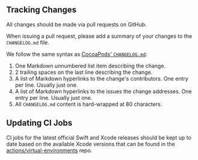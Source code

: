 ## Tracking Changes

All changes should be made via pull requests on GitHub.

When issuing a pull request, please add a summary of your changes to the
`CHANGELOG.md` file.

We follow the same syntax as [CocoaPods' `CHANGELOG.md`](https://github.com/CocoaPods/CocoaPods/blob/master/CHANGELOG.md):

1. One Markdown unnumbered list item describing the change.
2. 2 trailing spaces on the last line describing the change.
3. A list of Markdown hyperlinks to the change's contributors. One entry
   per line. Usually just one.
4. A list of Markdown hyperlinks to the issues the change addresses. One entry
   per line. Usually just one.
5. All `CHANGELOG.md` content is hard-wrapped at 80 characters.

## Updating CI Jobs

CI jobs for the latest official Swift and Xcode releases should be kept
up to date based on the available Xcode versions that can be found
in the [actions/virtual-environments](https://github.com/actions/virtual-environments/blob/main/images/macos/macos-10.15-Readme.md#xcode)
repo.
